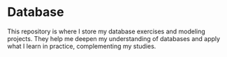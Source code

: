 # Database
This repository is where I store my database exercises and modeling projects. They help me deepen my understanding of databases and apply what I learn in practice, complementing my studies.
